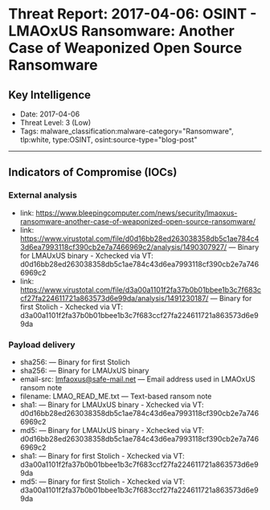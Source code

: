 # Threat Report: 2017-04-06: OSINT - LMAOxUS Ransomware: Another Case of Weaponized Open Source Ransomware


## Key Intelligence
* Date: 2017-04-06
* Threat Level: 3 (Low)
* Tags: malware_classification:malware-category="Ransomware", tlp:white, type:OSINT, osint:source-type="blog-post"

---

## Indicators of Compromise (IOCs)
### External analysis
* link: https://www.bleepingcomputer.com/news/security/lmaoxus-ransomware-another-case-of-weaponized-open-source-ransomware/
* link: https://www.virustotal.com/file/d0d16bb28ed263038358db5c1ae784c43d6ea7993118cf390cb2e7a7466969c2/analysis/1490307927/ — Binary for LMAUxUS binary - Xchecked via VT: d0d16bb28ed263038358db5c1ae784c43d6ea7993118cf390cb2e7a7466969c2
* link: https://www.virustotal.com/file/d3a00a1101f2fa37b0b01bbee1b3c7f683ccf27fa224611721a863573d6e99da/analysis/1491230187/ — Binary for first Stolich - Xchecked via VT: d3a00a1101f2fa37b0b01bbee1b3c7f683ccf27fa224611721a863573d6e99da

### Payload delivery
* sha256: <sha256> — Binary for first Stolich
* sha256: <sha256> — Binary for LMAUxUS binary
* email-src: lmfaoxus@safe-mail.net — Email address used in LMAOxUS ransom note
* filename: LMAO_READ_ME.txt — Text-based ransom note
* sha1: <sha1> — Binary for LMAUxUS binary - Xchecked via VT: d0d16bb28ed263038358db5c1ae784c43d6ea7993118cf390cb2e7a7466969c2
* md5: <md5> — Binary for LMAUxUS binary - Xchecked via VT: d0d16bb28ed263038358db5c1ae784c43d6ea7993118cf390cb2e7a7466969c2
* sha1: <sha1> — Binary for first Stolich - Xchecked via VT: d3a00a1101f2fa37b0b01bbee1b3c7f683ccf27fa224611721a863573d6e99da
* md5: <md5> — Binary for first Stolich - Xchecked via VT: d3a00a1101f2fa37b0b01bbee1b3c7f683ccf27fa224611721a863573d6e99da
